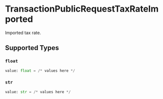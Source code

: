 # TransactionPublicRequestTaxRateImported

Imported tax rate.


## Supported Types

### `float`

```python
value: float = /* values here */
```

### `str`

```python
value: str = /* values here */
```

